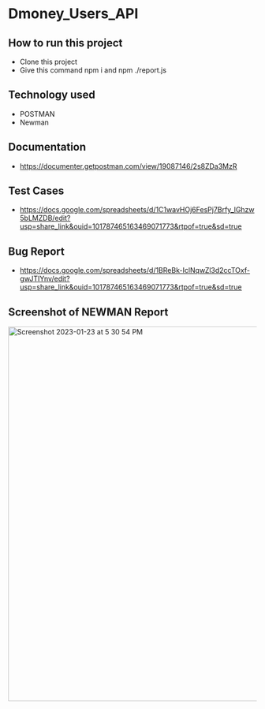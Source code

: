 # Dmoney_Users_API

## How to run this project
- Clone this project
- Give this command npm i and npm ./report.js

## Technology used
- POSTMAN
- Newman

## Documentation
- https://documenter.getpostman.com/view/19087146/2s8ZDa3MzR

## Test Cases
- https://docs.google.com/spreadsheets/d/1C1wavHOj6FesPj7Brfy_lGhzw5bLMZDB/edit?usp=share_link&ouid=101787465163469071773&rtpof=true&sd=true

## Bug Report
- https://docs.google.com/spreadsheets/d/1BReBk-IclNqwZl3d2ccTOxf-gwJTIYnv/edit?usp=share_link&ouid=101787465163469071773&rtpof=true&sd=true

## Screenshot of NEWMAN Report
<img width="760" alt="Screenshot 2023-01-23 at 5 30 54 PM" src="https://user-images.githubusercontent.com/67514655/214029465-be43e94f-4e6c-4d1a-918c-03fa5ee836ca.png">
